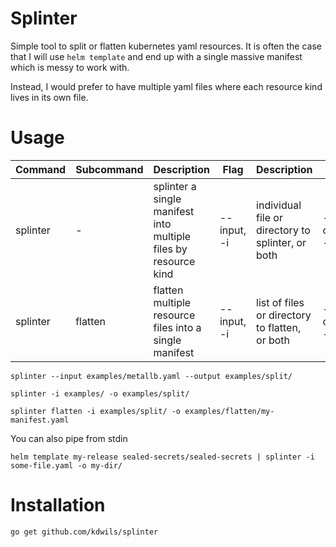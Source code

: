 # Splinter

Simple tool to split or flatten kubernetes yaml resources. It is often the case that I will use `helm template` and end up with a single massive manifest which is messy to work with. 

Instead, I would prefer to have multiple yaml files where each resource kind lives in its own file.

# Usage
| Command | Subcommand | Description | Flag | Description | Flag | Description | Flag | Description |
| --- | ----------- | --- | --- | --- | --- | --- | --- | --- |
| splinter | - | splinter a single manifest into multiple files by resource kind | --input, -i | individual file or directory to splinter, or both  | --output, -o | directory to output manifests to | --kustomize, -k | spit out a simple kustomization.yaml for split resources |
| splinter | flatten | flatten multiple resource files into a single manifest | --input, -i | list of files or directory to flatten, or both | --output, -i | path & filename to output manifest to |

```
splinter --input examples/metallb.yaml --output examples/split/
```

```
splinter -i examples/ -o examples/split/
```

```
splinter flatten -i examples/split/ -o examples/flatten/my-manifest.yaml
```

You can also pipe from stdin

```
helm template my-release sealed-secrets/sealed-secrets | splinter -i some-file.yaml -o my-dir/
````

# Installation

`go get github.com/kdwils/splinter`
